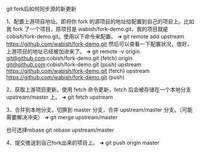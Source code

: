 git fork后如何同步源的新更新


1、配置上游项目地址。即将你 fork 的源项目的地址给配置到自己的项目上。比如我 fork 了一个项目，原项目是 wabish/fork-demo.git，我的项目就是 cobish/fork-demo.git。使用以下命令来配置。
➜ git remote add upstream https://github.com/wabish/fork-demo.git
然后可以查看一下配置状况，很好，上游项目的地址已经被加进来了。
➜ git remote -v
origin  git@github.com:cobish/fork-demo.git (fetch)
origin  git@github.com:cobish/fork-demo.git (push)
upstream    https://github.com/wabish/fork-demo.git (fetch)
upstream    https://github.com/wabish/fork-demo.git (push)

2、获取上游项目更新。使用 fetch 命令更新，fetch 后会被存储在一个本地分支 upstream/master 上。
➜ git fetch upstream

3、合并到本地分支。切换到 master 分支，合并 upstream/master 分支。（可能需要解决冲突）
➜ git merge upstream/master

也可选择rebase
git rebase upstream/master

4、提交推送到自己fork出来的项目上。
➜ git push origin master

